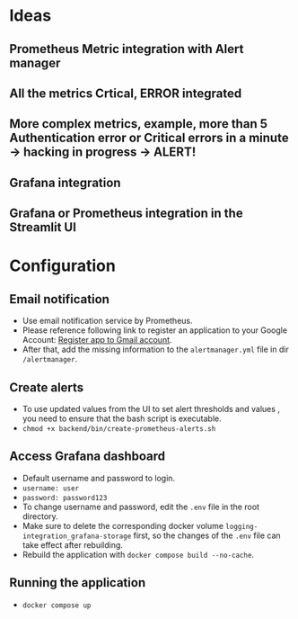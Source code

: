 # Ideas

## Prometheus Metric integration with Alert manager
## All the metrics Crtical, ERROR integrated
## More complex metrics, example, more than 5 Authentication error or Critical errors in a minute -> hacking in progress -> ALERT!
## Grafana integration
## Grafana or Prometheus integration in the Streamlit UI

# Configuration
## Email notification
- Use email notification service by Prometheus.
- Please reference following link to register an application to your Google Account: [Register app to Gmail account](https://www.youtube.com/watch?v=a6Gh01-Rldw).
- After that, add the missing information to the `alertmanager.yml` file in dir `/alertmanager`. 

## Create alerts
- To use updated values from the UI to set alert thresholds and values , you need to ensure that the bash script is executable.
- `chmod +x backend/bin/create-prometheus-alerts.sh`

## Access Grafana dashboard
- Default username and password to login.
- `username: user`
- `password: password123 `
- To change username and password, edit the `.env` file in the root directory. 
-  Make sure to delete the corresponding docker volume `logging-integration_grafana-storage` first, so the changes of the `.env` file can take effect after rebuilding.
- Rebuild the application with `docker compose build --no-cache`.

## Running the application
- `docker compose up`

